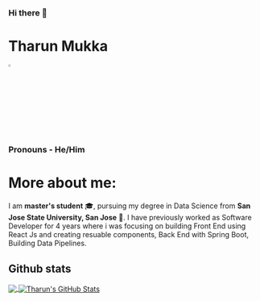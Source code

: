 ### Hi there 👋

<!--
**mukkatharun/mukkatharun** is a ✨ _special_ ✨ repository because its `README.md` (this file) appears on your GitHub profile.

Here are some ideas to get you started:

- 🔭 I’m currently working on ...
- 🌱 I’m currently learning ...
- 👯 I’m looking to collaborate on ...
- 🤔 I’m looking for help with ...
- 💬 Ask me about ...
- 📫 How to reach me: ...
- 😄 Pronouns: ...
- ⚡ Fun fact: ...
-->
# Tharun Mukka  
  [<img src="https://img.icons8.com/color/48/000000/linkedin.png" width="3.5%"/>](https://www.linkedin.com/in/tharunmukka1/)
  
  ### Pronouns - He/Him
  
  # More about me:
  
  I am **master's student** :mortar_board:, pursuing my degree in Data Science from **San Jose State University, San Jose** :school:. I have previously worked as Software Developer for 4 years where i was focusing on building Front End using React Js and creating resuable components, Back End with Spring Boot, Building Data Pipelines. 

## Github stats

<a href="https://github.com/mukkatharun/mukkatharun">
  <img align="center" src="https://github-readme-stats.vercel.app/api/top-langs/?username=mukkatharun&hide=Jupyter Notebook,css,html,tex&title_color=ffffff&text_color=c9cacc&icon_color=2bbc8a&bg_color=1d1f21&langs_count=5" />
</a>
<a ![Tharun's GitHub stats] href="https://github.com/mukkatharun/mukkatharun">
  <img align="center" src="https://github-readme-stats.vercel.app/api?username=mukkatharun&show_icons=true&line_height=27&count_private=true&title_color=ffffff&text_color=c9cacc&icon_color=2bbc8a&bg_color=1d1f21" alt=" Tharun's GitHub Stats" />
</a>
